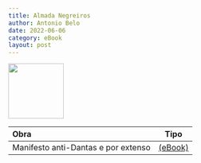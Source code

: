 ```yaml
---
title: Almada Negreiros
author: Antonio Belo
date: 2022-06-06
category: eBook
layout: post
---
```


<img src="https://uploads7.wikiart.org/images/jose-de-almada-negreiros.jpg!Portrait.jpg" title="" alt="" width="111">

| Obra                                | Tipo                                              |
|:----------------------------------- | ------------------------------------------------- |
| Manifesto anti-Dantas e por extenso | [(eBook)](https://www.gutenberg.org/ebooks/23961) |